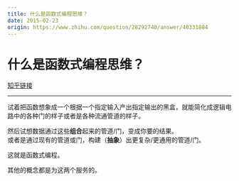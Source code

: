 ```yaml
---
title: 什么是函数式编程思维？
date: 2015-02-23
origin: https://www.zhihu.com/question/28292740/answer/40331884
---
```

# 什么是函数式编程思维？

[知乎链接](https://www.zhihu.com/question/28292740/answer/40331884)

---------

<span class="RichText ztext CopyrightRichText-richText" itemprop="text"><p>试着把函数想象成一个根据一个指定输入产出指定输出的黑盒，就能简化成逻辑电路中的各种门的样子或者是各种流通管道的样子。</p><p>然后试想数据通过这些<b>组合</b>起来的管道/门，变成你要的结果。<br>或者是通过现有的管道或门，构建（<b>抽象</b>）出更复杂/更通用的管道/门。</p><p>这就是函数式编程。</p>其他的概念都是为这两个服务的。</span>